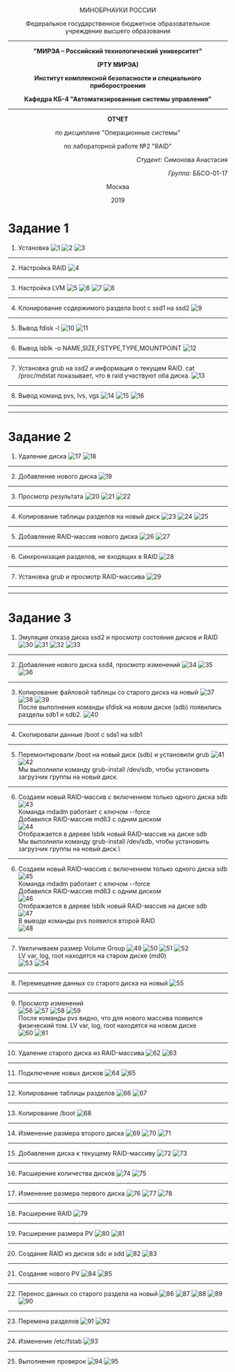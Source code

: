 <p align="center">МИНОБРНАУКИ РОССИИ</p>
<p align="center">Федеральное государственное бюджетное образовательное учреждение высшего образования</p>

---

**<p align="center">"МИРЭА – Российский технологический университет"</p>**

**<p align="center">(РТУ МИРЭА)</p>**
**<p align="center">Институт комплексной безопасности и специального приборостроения</p>**

**<p align="center">Кафедра КБ-4 "Автоматизированные системы управления"</p>**

---

**<p align="center">ОТЧЕТ</p>**

<p align="center">по дисциплине "Операционные системы"</p>
<p align="center">по лабораторной работе №2 "RAID"</p>

*<p align="right">Студент:* Симонова Анастасия</p>
*<p align="right">Группа:* ББСО-01-17</p>

<p align="center">Москва</p>
<p align="center">2019</p>

# Задание 1

1. Установка
![1](https://user-images.githubusercontent.com/50047846/58338900-42d1b080-7e51-11e9-99cd-7b423b9e106e.png)
![2]()
![3]()
---
2. Настройка RAID
![4]()
---
3. Настройка LVM
![5]()
![6]()
![7]()
![8]()
---
4. Клонирование содержимого раздела boot с ssd1 на ssd2
![9]()
---
5. Вывод fdisk -l
![10]()
![11]()
---
6. Вывод lsblk -o NAME,SIZE,FSTYPE,TYPE,MOUNTPOINT
![12]()
---
7. Установка grub на ssd2 и информация о текущем RAID. 
cat /proc/mdstat показывает, что в raid участвуют оба диска.
![13]()
---
8. Вывод команд pvs, lvs, vgs
![14]()
![15]()
![16]()
---
---
# Задание 2
1. Удаление диска
![17]()
![18]()
---
2. Добавление нового диска
![19]()
---
3. Просмотр результата
![20]()
![21]()
![22]()
---
4. Копирование таблицы разделов на новый диск
![23]()
![24]()
![25]()
---
5. Добавление RAID-массив нового диска
![26]()
![27]()
---
6. Синхронизация разделов, не входящих в RAID
![28]()
---
7. Установка grub и просмотр RAID-массива
![29]()
---
---
# Задание 3
1. Эмуляция отказа диска ssd2 и просмотр состояния дисков и RAID
![30]()
![31]()
![32]()
![33]()
---
2. Добавление нового диска ssd4, просмотр изменений
![34]()
![35]()
![36]()
---
3.  Копирование файловой таблицы со старого диска на новый
![37]()
![38]()
![39]()\
После выполнения команды sfdisk на новом диске (sdb) появились разделы sdb1 и sdb2.
![40]()
---
4. Скопировали данные /boot с sda1 на sdb1
---
5. Перемонтировали /boot на новый диск (sdb) и установили grub
![41]()
![42]()\
Мы выполнили команду grub-install /dev/sdb, чтобы установить загрузчик группы на новый диск.
---
6. Создаем новый RAID-массив с включением только одного диска sdb
![43]()\
Команда mdadm работает с ключом --force \
Добавился RAID-массив md63 с одним диском \
![44]()\
Отображается в дереве lsblk новый RAID-массив на диске sdb \
Мы выполнили команду grub-install /dev/sdb, чтобы установить загрузчик группы на новый диск.\
---
6. Создаем новый RAID-массив с включением только одного диска sdb
![45]()\
Команда mdadm работает с ключом --force \
Добавился RAID-массив md63 с одним диском \
![46]()\
Отображается в дереве lsblk новый RAID-массив на диске sdb \
![47]()\
В выводе команды pvs появился второй RAID \
![48]()
---
7. Увеличиваем размер Volume Group
![49]()
![50]()
![51]()
![52]()\
LV var, log, root находятся на старом диске (md0) \
![53]()
![54]()
---
8. Перемещение данных со старого диска на новый
![55]()
---
9. Просмотр изменений \
![56]()
![57]()
![58]()
![59]() \
После команды pvs видно, что для нового массива появился физический том. LV var, log, root находятся на новом диске \
![60]()
![61]()
---
10. Удаление старого диска из RAID-массива
![62]()
![63]()
---
11. Подключение новых дисков
![64]()
![65]()
---
12. Копирование таблицы разделов
![66]()
![67]()
---
13. Копирование /boot
![68]()
---
14. Изменение размера второго диска
![69]()
![70]()
![71]()
---
15. Добавление диска к текущему RAID-массиву
![72]()
![73]()
---
16. Расширение количества дисков
![74]()
![75]()
---
17. Изменение размера первого диска
![76]()
![77]()
![78]()
---
18. Расширение RAID
![79]()
---
19. Расширение размера PV
![80]()
![81]()
---
20. Создание RAID из дисков sdc и sdd
![82]()
![83]()
---
21. Создание нового PV
![84]()
![85]()
---
22. Перенос данных со старого раздела на новый
![86]()
![87]()
![88]()
![89]()
![90]()
---
23. Перемена разделов
![91]()
![92]()
---
24. Изменение /etc/fstab
![93]()
---
25. Выполнение проверок
![94]()
![95]()
